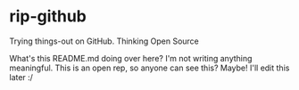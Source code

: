 rip-github
==========

Trying things-out on GitHub. Thinking Open Source 

What's this README.md doing over here?
I'm not writing anything meaningful. This is an open rep, so anyone can see this?
Maybe! I'll edit this later :/
